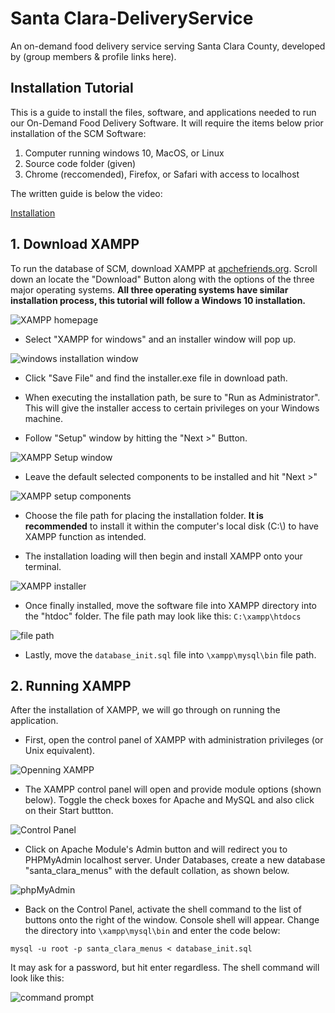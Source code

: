 # Santa Clara-DeliveryService
An on-demand food delivery service serving Santa Clara County, developed by (group members &amp; profile links here).

## Installation Tutorial

This is a guide to install the files, software, and applications needed to run our On-Demand Food Delivery Software.
It will require the items below prior installation of the SCM Software:
1. Computer running windows 10, MacOS, or Linux
2. Source code folder (given)
3. Chrome (reccomended), Firefox, or Safari with access to localhost

The written guide is below the video:

[Installation](https://youtu.be/a7D3i_YPILc)

## 1. Download XAMPP

To run the database of SCM, download XAMPP at [apchefriends.org](https://www.apachefriends.org/index.html).
Scroll down an locate the "Download" Button along with the options of the three major operating systems. **All three operating systems have similar installation process, this tutorial will follow a Windows 10 installation.**

![XAMPP homepage](README/XAMPP_homepage.jpg)

- Select "XAMPP for windows" and an installer window will pop up.

![windows installation window](README/xampp_windows_installer.jpg)


- Click "Save File" and find the installer.exe file in download path.


- When executing the installation path, be sure to "Run as Administrator". This will give the installer access to certain privileges on your Windows machine.


- Follow "Setup" window by hitting the "Next >" Button.

![XAMPP Setup window](README/XAMPP_windows_setup.jpg)


- Leave the default selected components to be installed and hit "Next >"

![XAMPP setup components](README/XAMPP_Setup_select_components.jpg)



- Choose the file path for placing the installation folder. **It is recommended** to install it within the  computer's local disk (C:\\) to have XAMPP function as intended.


- The installation loading will then begin and install XAMPP onto your terminal.

![XAMPP installer](README/Xampp_installation_loader.jpg)


- Once finally installed, move the software file into XAMPP directory into the "htdoc" folder. The file path may look like this: `C:\xampp\htdocs`

![file path](README/HTDOCS.jpg)


- Lastly, move the `database_init.sql` file into `\xampp\mysql\bin` file path.



## 2. Running XAMPP

After the installation of XAMPP, we will go through on running the application.

- First, open the control panel of XAMPP with administration privileges (or Unix equivalent).

![Openning XAMPP](README/XAMPP_run_admin.jpg)


- The XAMPP control panel will open and provide module options (shown below). Toggle the check boxes for Apache and MySQL and also click on their Start buttton.

![Control Panel](README/XAMPP_Control_panel.jpg)


- Click on Apache Module's Admin button and will redirect you to PHPMyAdmin localhost server. Under Databases, create a new database "santa_clara_menus" with the default collation, as shown below.

![phpMyAdmin](README/DB_Create.jpg)


- Back on the Control Panel, activate the shell command to the list of buttons onto the right of the window. Console shell will appear. Change the directory into `\xampp\mysql\bin` and enter the code below:

```
mysql -u root -p santa_clara_menus < database_init.sql
```


It may ask for a password, but hit enter regardless. The shell command will look like this:

![command prompt](README/DB_cmnd.jpg)

